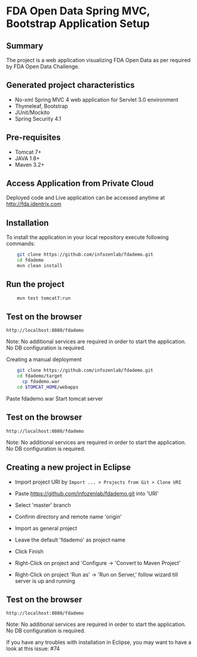 FDA Open Data Spring MVC, Bootstrap Application Setup
=====================================================

Summary
-------
The project is a web application visualizing FDA Open Data as per required by FDA Open Data Challenge.

Generated project characteristics
---------------------------------
* No-xml Spring MVC 4 web application for Servlet 3.0 environment
* Thymeleaf, Bootstrap
* JUnit/Mockito
* Spring Security 4.1

Pre-requisites
--------------
* Tomcat 7+
* JAVA 1.8+
* Maven 3.2+

Access Application from Private Cloud
-------------------------------------

Deployed code and Live application can be accessed anytime at http://fda.identrix.com

Installation
------------

To install the application in your local repository execute following commands:

```bash
    git clone https://github.com/infozenlab/fdademo.git
    cd fdademo
    mvn clean install
```

Run the project
----------------

```bash
	mvn test tomcat7:run
```

Test on the browser
-------------------

	http://localhost:8080/fdademo

Note: No additional services are required in order to start the application. No DB configuration is required.

Creating a manual deployment
```bash
    git clone https://github.com/infozenlab/fdademo.git
    cd fdademo/target
	  cp fdademo.war
    cd $TOMCAT_HOME/webapps
```
  Paste fdademo.war
  Start tomcat server

Test on the browser
-------------------

	http://localhost:8080/fdademo

Note: No additional services are required in order to start the application. No DB configuration is required.

Creating a new project in Eclipse
----------------------------------

* Import project URI by `Import ... > Projects from Git > Clone URI`
* Paste https://github.com/infozenlab/fdademo.git into 'URI'
* Select 'master' branch
* Confirm directory and remote name 'origin'
* Import as general project
* Leave the default 'fdademo' as project name
* Click Finish

* Right-Click on project and 'Configure -> 'Convert to Maven Project'
* Right-Click on project 'Run as' -> 'Run on Server,' follow wizard till server is up and running

Test on the browser
-------------------

	http://localhost:8080/fdademo

Note: No additional services are required in order to start the application. No DB configuration is required.


If you have any troubles with installation in Eclipse, you may want to have a look at this issue: #74

